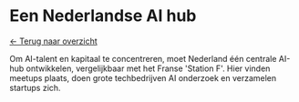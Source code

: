 # Een Nederlandse AI hub

[← Terug naar overzicht](index.html)

Om AI-talent en kapitaal te concentreren, moet Nederland één centrale AI-hub ontwikkelen, vergelijkbaar met het Franse 'Station F'. Hier vinden meetups plaats, doen grote techbedrijven AI onderzoek en verzamelen startups zich.
